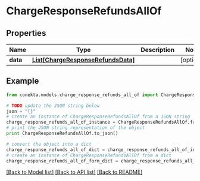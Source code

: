 # ChargeResponseRefundsAllOf


## Properties
Name | Type | Description | Notes
------------ | ------------- | ------------- | -------------
**data** | [**List[ChargeResponseRefundsData]**](ChargeResponseRefundsData.md) |  | [optional] 

## Example

```python
from conekta.models.charge_response_refunds_all_of import ChargeResponseRefundsAllOf

# TODO update the JSON string below
json = "{}"
# create an instance of ChargeResponseRefundsAllOf from a JSON string
charge_response_refunds_all_of_instance = ChargeResponseRefundsAllOf.from_json(json)
# print the JSON string representation of the object
print ChargeResponseRefundsAllOf.to_json()

# convert the object into a dict
charge_response_refunds_all_of_dict = charge_response_refunds_all_of_instance.to_dict()
# create an instance of ChargeResponseRefundsAllOf from a dict
charge_response_refunds_all_of_form_dict = charge_response_refunds_all_of.from_dict(charge_response_refunds_all_of_dict)
```
[[Back to Model list]](../README.md#documentation-for-models) [[Back to API list]](../README.md#documentation-for-api-endpoints) [[Back to README]](../README.md)


